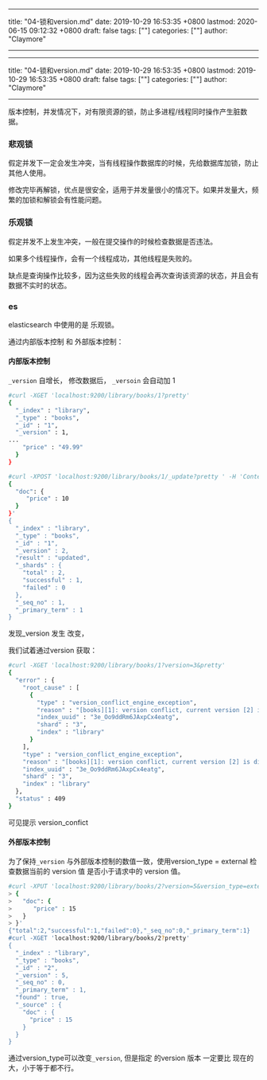 
---
title: "04-锁和version.md"
date: 2019-10-29 16:53:35 +0800
lastmod: 2020-06-15 09:12:32 +0800
draft: false
tags: [""]
categories: [""]
author: "Claymore"

---

---
title: "04-锁和version.md"
date: 2019-10-29 16:53:35 +0800
lastmod: 2019-10-29 16:53:35 +0800
draft: false
tags: [""]
categories: [""]
author: "Claymore"

---
版本控制，并发情况下，对有限资源的锁，防止多进程/线程同时操作产生脏数据。

### 悲观锁

假定并发下一定会发生冲突，当有线程操作数据库的时候，先给数据库加锁，防止其他人使用。

修改完毕再解锁，优点是很安全，适用于并发量很小的情况下。如果并发量大，频繁的加锁和解锁会有性能问题。



### 乐观锁

假定并发不上发生冲突，一般在提交操作的时候检查数据是否违法。

如果多个线程操作，会有一个线程成功，其他线程是失败的。

缺点是查询操作比较多，因为这些失败的线程会再次查询该资源的状态，并且会有数据不实时的状态。



### es

elasticsearch 中使用的是 乐观锁。

通过内部版本控制 和 外部版本控制：

#### 内部版本控制

`_version` 自增长， 修改数据后， `_versoin` 会自动加 1

```sh
#curl -XGET 'localhost:9200/library/books/1?pretty'
{
  "_index" : "library",
  "_type" : "books",
  "_id" : "1",
  "_version" : 1,
...
    "price" : "49.99"
  }
}

#curl -XPOST 'localhost:9200/library/books/1/_update?pretty ' -H 'Content-Type: application/json' -d '
{
  "doc": {
     "price" : 10
  }
}'
{
  "_index" : "library",
  "_type" : "books",
  "_id" : "1",
  "_version" : 2,
  "result" : "updated",
  "_shards" : {
    "total" : 2,
    "successful" : 1,
    "failed" : 0
  },
  "_seq_no" : 1,
  "_primary_term" : 1
}
```

发现_version 发生 改变，

我们试着通过version 获取：

```sh
#curl -XGET 'localhost:9200/library/books/1?version=3&pretty'
{
  "error" : {
    "root_cause" : [
      {
        "type" : "version_conflict_engine_exception",
        "reason" : "[books][1]: version conflict, current version [2] is different than the one provided [3]",
        "index_uuid" : "3e_Oo9ddRm6JAxpCx4eatg",
        "shard" : "3",
        "index" : "library"
      }
    ],
    "type" : "version_conflict_engine_exception",
    "reason" : "[books][1]: version conflict, current version [2] is different than the one provided [3]",
    "index_uuid" : "3e_Oo9ddRm6JAxpCx4eatg",
    "shard" : "3",
    "index" : "library"
  },
  "status" : 409
}
```

可见提示 version_confict



#### 外部版本控制

为了保持`_version` 与外部版本控制的数值一致，使用version_type = external 检查数据当前的 version 值 是否小于请求中的 version 值。

```sh
#curl -XPUT 'localhost:9200/library/books/2?version=5&version_type=external'  -H 'Content-Type: application/json' -d '
> {
>   "doc": {
>      "price" : 15
>   }
> }'
{"total":2,"successful":1,"failed":0},"_seq_no":0,"_primary_term":1}
#curl -XGET 'localhost:9200/library/books/2?pretty'
{
  "_index" : "library",
  "_type" : "books",
  "_id" : "2",
  "_version" : 5,
  "_seq_no" : 0,
  "_primary_term" : 1,
  "found" : true,
  "_source" : {
    "doc" : {
      "price" : 15
    }
  }
}
```

通过version_type可以改变`_version`, 但是指定 的version 版本 一定要比 现在的大，小于等于都不行。

